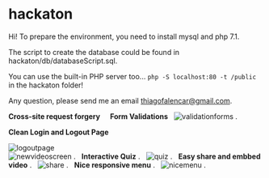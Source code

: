 # hackaton

Hi! 
To prepare the environment, you need to install mysql and php 7.1.

The script to create the database could be found in hackaton/db/databaseScript.sql.

You can use the built-in PHP server too... `php -S localhost:80 -t /public` in the hackaton folder!
 
Any question, please send me an email thiagofalencar@gmail.com.

**Cross-site request forgery** 
     
**Form Validations** 
   
![validationforms](https://cloud.githubusercontent.com/assets/390882/24848233/365fd42a-1d9c-11e7-8417-895bbd67aa73.png) .  
  
**Clean Login and Logout Page** 
  
![logoutpage](https://cloud.githubusercontent.com/assets/390882/24848231/365fb3b4-1d9c-11e7-943c-cb97b0cd7dbc.png)   
![newvideoscreen](https://cloud.githubusercontent.com/assets/390882/24848234/36627ca2-1d9c-11e7-8a62-6abbf0003457.png) . 
  
**Interactive Quiz** . 
  
![quiz](https://cloud.githubusercontent.com/assets/390882/24848443/2f3c7d0a-1d9d-11e7-9720-a87cffe4bc15.png) . 
  
**Easy share and embbed video** . 
  
![share](https://cloud.githubusercontent.com/assets/390882/24848544/8c318ea6-1d9d-11e7-8d09-d2e12a785427.png) . 
   
**Nice responsive menu** . 
  
![nicemenu](https://cloud.githubusercontent.com/assets/390882/24848583/cbc8a810-1d9d-11e7-94cf-99354ccfc3e7.png) . 
